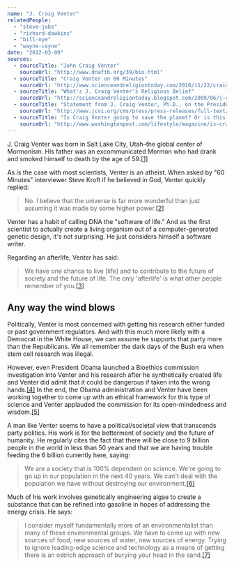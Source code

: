 ```yaml
---
name: "J. Craig Venter"
relatedPeople:
  - "steve-jobs"
  - "richard-dawkins"
  - "bill-nye"
  - "wayne-coyne"
date: "2012-03-09"
sources:
  - sourceTitle: "John Craig Venter"
    sourceUrl: "http://www.dnaftb.org/39/bio.html"
  - sourceTitle: "Craig Venter on 60 Minutes"
    sourceUrl: "http://www.scienceandreligiontoday.com/2010/11/22/craig-venter-on-60-minutes/"
  - sourceTitle: "What's J. Craig Venter's Religious Belief"
    sourceUrl: "http://scienceandreligiontoday.blogspot.com/2009/06/j-craig-venters-religious-beliefs.html"
  - sourceTitle: "Statement from J. Craig Venter, Ph.D., on the Presidential Commission for the Study of Bioethical Issues Report, \"New Directions: The Ethics of Synthetic Biology and Emerging Technologies.\""
    sourceUrl: "http://www.jcvi.org/cms/press/press-releases/full-text/article/statement-from-j-craig-venter-phd-on-the-presidential-commission-for-the-study-of-bioethical-is/"
  - sourceTitle: "Is Craig Venter going to save the planet? Or is this more hype from one of America's most controversial scientists?"
    sourceUrl: "http://www.washingtonpost.com/lifestyle/magazine/is-craig-venter-going-to-save-the-planet-or-is-this-more-hype-from-one-of-americas-most-controversial-scientists/2011/06/07/gIQAfr2c8I_story_4.html"
---
```


J. Craig Venter was born in Salt Lake City, Utah–the global center of Mormonism. His father was an excommunicated Mormon who had drank and smoked himself to death by the age of 59.<a class="source-citation" href="#http://www.dnaftb.org/39/bio.html" title="John Craig Venter">[1]</a>

As is the case with most scientists, Venter is an atheist. When asked by "60 Minutes" interviewer Steve Kroft if he believed in God, Venter quickly replied:

>No. I believe that the universe is far more wonderful than just assuming it was made by some higher power.<a class="source-citation" href="#http://www.scienceandreligiontoday.com/2010/11/22/craig-venter-on-60-minutes/" title="Craig Venter on 60 Minutes">[2]</a>

Venter has a habit of calling DNA the "software of life." And as the first scientist to actually create a living organism out of a computer-generated genetic design, it's not surprising. He just considers himself a software writer.

Regarding an afterlife, Venter has said:

>We have one chance to live [life] and to contribute to the future of society and the future of life. The only 'afterlife' is what other people remember of you.<a class="source-citation" href="#http://scienceandreligiontoday.blogspot.com/2009/06/j-craig-venters-religious-beliefs.html" title="What&apos;s J. Craig Venter&apos;s Religious Belief">[3]</a>

## 

## Any way the wind blows

Politically, Venter is most concerned with getting his research either funded or past government regulators. And with this much more likely with a Democrat in the White House, we can assume he supports that party more than the Republicans. We all remember the dark days of the Bush era when stem cell research was illegal.

However, even President Obama launched a Bioethics commission investigation into Venter and his research after he synthetically created life and Venter did admit that it could be dangerous if taken into the wrong hands.<a class="source-citation" href="#http://www.scienceandreligiontoday.com/2010/11/22/craig-venter-on-60-minutes/" title="Craig Venter on 60 Minutes">[4]</a> In the end, the Obama administration and Venter have been working together to come up with an ethical framework for this type of science and Venter applauded the commission for its open-mindedness and wisdom.<a class="source-citation" href="#http://www.jcvi.org/cms/press/press-releases/full-text/article/statement-from-j-craig-venter-phd-on-the-presidential-commission-for-the-study-of-bioethical-is/" title="Statement from J. Craig Venter, Ph.D., on the Presidential Commission for the Study of Bioethical Issues Report, &quot;New Directions: The Ethics of Synthetic Biology and Emerging Technologies.&quot;">[5]</a>

A man like Venter seems to have a political/societal view that transcends party politics. His work is for the betterment of society and the future of humanity. He regularly cites the fact that there will be close to 9 billion people in the world in less than 50 years and that we are having trouble feeding the 6 billion currently here, saying:

>We are a society that is 100% dependent on science. We're going to go up in our population in the next 40 years. We can't deal with the population we have without destroying our environment.<a class="source-citation" href="#http://www.scienceandreligiontoday.com/2010/11/22/craig-venter-on-60-minutes/" title="Craig Venter on 60 Minutes">[6]</a>

Much of his work involves genetically engineering algae to create a substance that can be refined into gasoline in hopes of addressing the energy crisis. He says:

>I consider myself fundamentally more of an environmentalist than many of these environmental groups. We have to come up with new sources of food, new sources of water, new sources of energy. Trying to ignore leading-edge science and technology as a means of getting there is an ostrich approach of burying your head in the sand.<a class="source-citation" href="#http://www.washingtonpost.com/lifestyle/magazine/is-craig-venter-going-to-save-the-planet-or-is-this-more-hype-from-one-of-americas-most-controversial-scientists/2011/06/07/gIQAfr2c8I_story_4.html" title="Is Craig Venter going to save the planet? Or is this more hype from one of America&apos;s most controversial scientists?">[7]</a>